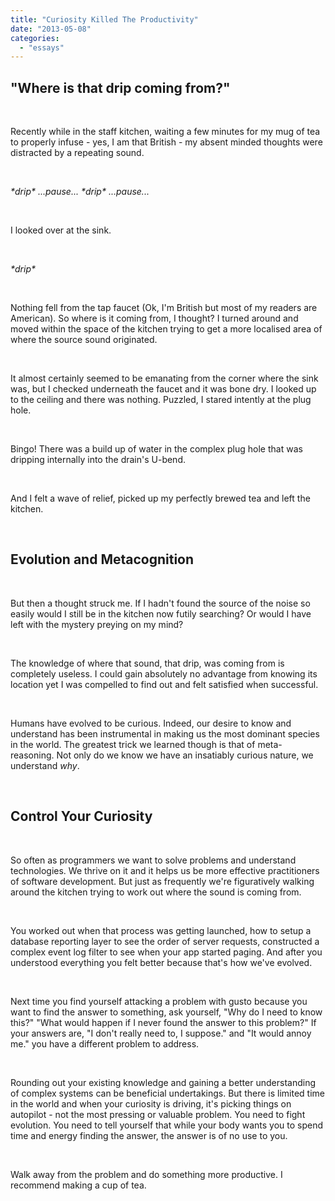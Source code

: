 ```yaml
---
title: "Curiosity Killed The Productivity"
date: "2013-05-08"
categories: 
  - "essays"
---
```


## "Where is that drip coming from?"

 

Recently while in the staff kitchen, waiting a few minutes for my mug of tea to properly infuse - yes, I am that British - my absent minded thoughts were distracted by a repeating sound.

 

_\*drip\*_ _...pause..._ _\*drip\*_ _...pause..._

 

I looked over at the sink.

 

_\*drip\*_

 

Nothing fell from the tap faucet (Ok, I'm British but most of my readers are American). So where is it coming from, I thought? I turned around and moved within the space of the kitchen trying to get a more localised area of where the source sound originated.

 

It almost certainly seemed to be emanating from the corner where the sink was, but I checked underneath the faucet and it was bone dry. I looked up to the ceiling and there was nothing. Puzzled, I stared intently at the plug hole.

 

Bingo! There was a build up of water in the complex plug hole that was dripping internally into the drain's U-bend.

 

And I felt a wave of relief, picked up my perfectly brewed tea and left the kitchen.

 

## Evolution and Metacognition

 

But then a thought struck me. If I hadn't found the source of the noise so easily would I still be in the kitchen now futily searching? Or would I have left with the mystery preying on my mind?

 

The knowledge of where that sound, that drip, was coming from is completely useless. I could gain absolutely no advantage from knowing its location yet I was compelled to find out and felt satisfied when successful.

 

Humans have evolved to be curious. Indeed, our desire to know and understand has been instrumental in making us the most dominant species in the world. The greatest trick we learned though is that of meta-reasoning. Not only do we know we have an insatiably curious nature, we understand _why_.

 

## Control Your Curiosity

 

So often as programmers we want to solve problems and understand technologies. We thrive on it and it helps us be more effective practitioners of software development. But just as frequently we're figuratively walking around the kitchen trying to work out where the sound is coming from.

 

You worked out when that process was getting launched, how to setup a database reporting layer to see the order of server requests, constructed a complex event log filter to see when your app started paging. And after you understood everything you felt better because that's how we've evolved.

 

Next time you find yourself attacking a problem with gusto because you want to find the answer to something, ask yourself, "Why do I need to know this?" "What would happen if I never found the answer to this problem?" If your answers are, "I don't really need to, I suppose." and "It would annoy me." you have a different problem to address.

 

Rounding out your existing knowledge and gaining a better understanding of complex systems can be beneficial undertakings. But there is limited time in the world and when your curiosity is driving, it's picking things on autopilot - not the most pressing or valuable problem. You need to fight evolution. You need to tell yourself that while your body wants you to spend time and energy finding the answer, the answer is of no use to you.

 

Walk away from the problem and do something more productive. I recommend making a cup of tea.
